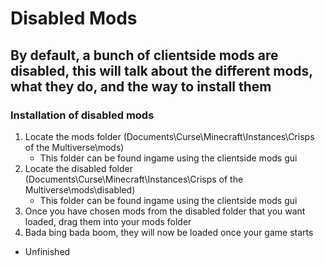 # Disabled Mods

## By default, a bunch of clientside mods are disabled, this will talk about the different mods, what they do, and the way to install them


### Installation of disabled mods
  1. Locate the mods folder (Documents\Curse\Minecraft\Instances\Crisps of the Multiverse\mods)
     - This folder can be found ingame using the clientside mods gui
  2. Locate the disabled folder (Documents\Curse\Minecraft\Instances\Crisps of the Multiverse\mods\disabled)
     - This folder can be found ingame using the clientside mods gui
  3. Once you have chosen mods from the disabled folder that you want loaded, drag them into your mods folder
  4. Bada bing bada boom, they will now be loaded once your game starts
  
  
- Unfinished
